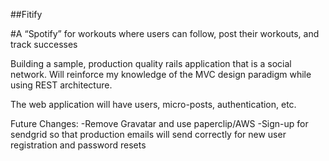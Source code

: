 ##Fitify

#A “Spotify” for workouts where users can follow, post their workouts, and track successes

Building a sample, production quality rails application that is a social network. Will reinforce my knowledge of the MVC design paradigm while using REST architecture.

The web application will have users, micro-posts, authentication, etc.

Future Changes:
-Remove Gravatar and use paperclip/AWS
-Sign-up for sendgrid so that production emails will send correctly for new user registration and password resets
